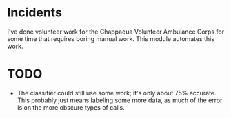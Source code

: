 # Incidents
I've done volunteer work for the Chappaqua Volunteer Ambulance Corps for some 
time that requires boring manual work. This module automates this work.

# TODO
- The classifier could still use some work; it's only about 75% accurate. This
  probably just means labeling some more data, as much of the error is on the
  more obscure types of calls.
